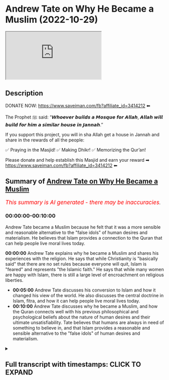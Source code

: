 # Andrew Tate on Why He Became a Muslim (2022-10-29)

<iframe loading='lazy' allow='autoplay' src='https://www.youtube.com/embed/Ysv3GE3-kpc'></iframe>

## Description

DONATE NOW: https://www.saveiman.com/fb?affiliate_id=3414212 ⬅

The Prophet ﷺ said: “𝙒𝙝𝙤𝙚𝙫𝙚𝙧 𝙗𝙪𝙞𝙡𝙙𝙨 𝙖 𝙈𝙤𝙨𝙦𝙪𝙚 𝙛𝙤𝙧 𝘼𝙡𝙡𝙖𝙝, 𝘼𝙡𝙡𝙖𝙝 𝙬𝙞𝙡𝙡 𝙗𝙪𝙞𝙡𝙙 𝙛𝙤𝙧 𝙝𝙞𝙢 𝙖 𝙨𝙞𝙢𝙞𝙡𝙖𝙧 𝙝𝙤𝙪𝙨𝙚 𝙞𝙣 𝙅𝙖𝙣𝙣𝙖𝙝.”

If you support this project, you will in sha Allah get a house in Jannah and share in the rewards of all the people:

✅ Praying in the Masjid!
✅ Making Dhikr!
✅ Memorizing the Qur’an!

Please donate and help establish this Masjid and earn your reward ➡ https://www.saveiman.com/fb?affiliate_id=3414212 ⬅

## Summary of [Andrew Tate on Why He Became a Muslim](https://www.youtube.com/watch?v=Ysv3GE3-kpc)


*<span style="color:red; font-size:125%">This summary is AI generated - there may be inaccuracies</span>. [](/)*

### <a onclick="modifyYTiframeseektime('0')">00:00:00-00:10:00</a>

Andrew Tate became a Muslim because he felt that it was a more sensible and reasonable alternative to the "false idols" of human desires and materialism. He believes that Islam provides a connection to the Quran that can help people live moral lives today.

**<a onclick="modifyYTiframeseektime('0')">00:00:00</a>** Andrew Tate explains why he became a Muslim and shares his experiences with the religion. He says that while Christianity is "basically said" that there are no set rules because everyone will quit, Islam is "feared" and represents "the Islamic faith." He says that while many women are happy with Islam, there is still a large level of encroachment on religious liberties.
* **<a onclick="modifyYTiframeseektime('300')">00:05:00</a>**  Andrew Tate discusses his conversion to Islam and how it changed his view of the world. He also discusses the central doctrine in Islam, fitra, and how it can help people live moral lives today.
* **<a onclick="modifyYTiframeseektime('600')">00:10:00</a>**  Andrew Tate discusses why he became a Muslim, and how the Quran connects well with his previous philosophical and psychological beliefs about the nature of human desires and their ultimate unsatisfiability. Tate believes that humans are always in need of something to believe in, and that Islam provides a reasonable and sensible alternative to the "false idols" of human desires and materialism.

<details><summary><h2>Full transcript with timestamps: CLICK TO EXPAND</h2></summary>

<a onclick="modifyYTiframeseektime('0')">0:00:00</a> your brothers and sisters in the slum  
<a onclick="modifyYTiframeseektime('2')">0:00:02</a> net from Norway are establishing a  
<a onclick="modifyYTiframeseektime('4')">0:00:04</a> Masjid a dawah center this Center this  
<a onclick="modifyYTiframeseektime('8')">0:00:08</a> Masjid this educational institution will  
<a onclick="modifyYTiframeseektime('10')">0:00:10</a> act like a beacon of light calling the  
<a onclick="modifyYTiframeseektime('14')">0:00:14</a> Muslims in Norway back to the essence of  
<a onclick="modifyYTiframeseektime('16')">0:00:16</a> Islam so give generously and Allah  
<a onclick="modifyYTiframeseektime('18')">0:00:18</a> azzawajal will give you even I wanted to  
<a onclick="modifyYTiframeseektime('21')">0:00:21</a> ask you now because this is the Hot  
<a onclick="modifyYTiframeseektime('22')">0:00:22</a> Topic especially in the Muslim Community  
<a onclick="modifyYTiframeseektime('23')">0:00:23</a> about your conversion yeah so tell us  
<a onclick="modifyYTiframeseektime('27')">0:00:27</a> the story like what happened exactly  
<a onclick="modifyYTiframeseektime('28')">0:00:28</a> well I think a lot of people have been  
<a onclick="modifyYTiframeseektime('30')">0:00:30</a> following me for a while understand that  
<a onclick="modifyYTiframeseektime('31')">0:00:31</a> I've been very respectful of Islam for a  
<a onclick="modifyYTiframeseektime('33')">0:00:33</a> long time I was born in a Christian  
<a onclick="modifyYTiframeseektime('35')">0:00:35</a> country I was raised as a Christian and  
<a onclick="modifyYTiframeseektime('37')">0:00:37</a> I've always been very respectful of  
<a onclick="modifyYTiframeseektime('39')">0:00:39</a> Islam and it's become more and more  
<a onclick="modifyYTiframeseektime('41')">0:00:41</a> obvious to me and and more and more  
<a onclick="modifyYTiframeseektime('43')">0:00:43</a> pertinent that Islam is the last  
<a onclick="modifyYTiframeseektime('45')">0:00:45</a> religion on the planet when I talk about  
<a onclick="modifyYTiframeseektime('48')">0:00:48</a> Islam because I'm new to it yeah I I'm a  
<a onclick="modifyYTiframeseektime('52')">0:00:52</a> little bit careful right because I'm new  
<a onclick="modifyYTiframeseektime('53')">0:00:53</a> to it I'm certainly not a scholar  
<a onclick="modifyYTiframeseektime('55')">0:00:55</a> there's so much I need to learn I know  
<a onclick="modifyYTiframeseektime('56')">0:00:56</a> I'm on a Learning Journey I'm not here  
<a onclick="modifyYTiframeseektime('58')">0:00:58</a> to sit here and talk scripture I don't  
<a onclick="modifyYTiframeseektime('60')">0:01:00</a> know those things yet I'm here to learn  
<a onclick="modifyYTiframeseektime('61')">0:01:01</a> but we're here at your assistance thank  
<a onclick="modifyYTiframeseektime('64')">0:01:04</a> you brother thank you thank you but um  
<a onclick="modifyYTiframeseektime('66')">0:01:06</a> it's just for me it feels like the last  
<a onclick="modifyYTiframeseektime('68')">0:01:08</a> religion on Earth I feel like there's no  
<a onclick="modifyYTiframeseektime('70')">0:01:10</a> other religion people say to me why did  
<a onclick="modifyYTiframeseektime('72')">0:01:12</a> you convert and I said I don't really  
<a onclick="modifyYTiframeseektime('73')">0:01:13</a> feel it as a conversion I it's almost  
<a onclick="modifyYTiframeseektime('75')">0:01:15</a> like I knew Gog was real and now I've  
<a onclick="modifyYTiframeseektime('76')">0:01:16</a> become religious and they say oh you're  
<a onclick="modifyYTiframeseektime('78')">0:01:18</a> religious before I was like religious  
<a onclick="modifyYTiframeseektime('79')">0:01:19</a> before how Christian what does Christian  
<a onclick="modifyYTiframeseektime('81')">0:01:21</a> mean like who's not a Christian you go  
<a onclick="modifyYTiframeseektime('84')">0:01:24</a> to Christian nations and everyone says  
<a onclick="modifyYTiframeseektime('85')">0:01:25</a> they're a Christian look how they live  
<a onclick="modifyYTiframeseektime('86')">0:01:26</a> their lives go into the average church  
<a onclick="modifyYTiframeseektime('88')">0:01:28</a> is anyone actually fearful of God  
<a onclick="modifyYTiframeseektime('89')">0:01:29</a> anybody no the girls are out on Saturday  
<a onclick="modifyYTiframeseektime('92')">0:01:32</a> night drinking and they turn up to  
<a onclick="modifyYTiframeseektime('93')">0:01:33</a> church because their parents made them  
<a onclick="modifyYTiframeseektime('94')">0:01:34</a> but there's there's no substance to the  
<a onclick="modifyYTiframeseektime('96')">0:01:36</a> religion and also  
<a onclick="modifyYTiframeseektime('98')">0:01:38</a> Islam very closely reflects my personal  
<a onclick="modifyYTiframeseektime('101')">0:01:41</a> beliefs I through my personal life I've  
<a onclick="modifyYTiframeseektime('103')">0:01:43</a> learned that if you don't have standards  
<a onclick="modifyYTiframeseektime('105')">0:01:45</a> and you're not a strong person who's  
<a onclick="modifyYTiframeseektime('106')">0:01:46</a> prepared to defend his ideas you will be  
<a onclick="modifyYTiframeseektime('108')">0:01:48</a> crushed yes and we look at most  
<a onclick="modifyYTiframeseektime('110')">0:01:50</a> religions in the world today which are  
<a onclick="modifyYTiframeseektime('112')">0:01:52</a> not prepared to defend their ideas  
<a onclick="modifyYTiframeseektime('113')">0:01:53</a> what's happened to them they're just  
<a onclick="modifyYTiframeseektime('114')">0:01:54</a> getting crushed and now we have  
<a onclick="modifyYTiframeseektime('115')">0:01:55</a> Christianity as an idea which is  
<a onclick="modifyYTiframeseektime('118')">0:01:58</a> basically said well we can't set any  
<a onclick="modifyYTiframeseektime('120')">0:02:00</a> firm rules because everyone will just  
<a onclick="modifyYTiframeseektime('121')">0:02:01</a> quit so instead let's make it so easy to  
<a onclick="modifyYTiframeseektime('124')">0:02:04</a> be a Christian that nobody has to put  
<a onclick="modifyYTiframeseektime('125')">0:02:05</a> any effort in and then accept everybody  
<a onclick="modifyYTiframeseektime('127')">0:02:07</a> no matter what and hopefully we can keep  
<a onclick="modifyYTiframeseektime('129')">0:02:09</a> the church doors open that's not that's  
<a onclick="modifyYTiframeseektime('132')">0:02:12</a> not God to me you know God to me is is  
<a onclick="modifyYTiframeseektime('134')">0:02:14</a> strong God to me is something to be  
<a onclick="modifyYTiframeseektime('136')">0:02:16</a> feared God to me something someone that  
<a onclick="modifyYTiframeseektime('138')">0:02:18</a> people are afraid to mock yeah God to me  
<a onclick="modifyYTiframeseektime('140')">0:02:20</a> is someone that you have to go out of  
<a onclick="modifyYTiframeseektime('142')">0:02:22</a> your way to prove something to God to me  
<a onclick="modifyYTiframeseektime('145')">0:02:25</a> has red lines like God to me represents  
<a onclick="modifyYTiframeseektime('148')">0:02:28</a> the Islamic faith the Christian God to  
<a onclick="modifyYTiframeseektime('149')">0:02:29</a> me I don't see God I can't explain I  
<a onclick="modifyYTiframeseektime('151')">0:02:31</a> don't see anything there so to me it was  
<a onclick="modifyYTiframeseektime('154')">0:02:34</a> it was the only logical choice in the  
<a onclick="modifyYTiframeseektime('156')">0:02:36</a> end I mean many as you're saying this  
<a onclick="modifyYTiframeseektime('158')">0:02:38</a> I'm sure many people are like ecstatic  
<a onclick="modifyYTiframeseektime('160')">0:02:40</a> and extremely happy it's a great it's a  
<a onclick="modifyYTiframeseektime('163')">0:02:43</a> great thing for everyone honestly  
<a onclick="modifyYTiframeseektime('163')">0:02:43</a> because you know just anyone coming into  
<a onclick="modifyYTiframeseektime('167')">0:02:47</a> Islam is is you know the prophet is  
<a onclick="modifyYTiframeseektime('169')">0:02:49</a> better than the world and everything in  
<a onclick="modifyYTiframeseektime('170')">0:02:50</a> it yeah but imagine now somebody of  
<a onclick="modifyYTiframeseektime('173')">0:02:53</a> major influence I mean you're the most  
<a onclick="modifyYTiframeseektime('175')">0:02:55</a> Googled person on the planet I'm not  
<a onclick="modifyYTiframeseektime('176')">0:02:56</a> sure if you're still yeah I think Putin  
<a onclick="modifyYTiframeseektime('179')">0:02:59</a> might have beat me as of last week but I  
<a onclick="modifyYTiframeseektime('181')">0:03:01</a> think it's between me and Putin at the  
<a onclick="modifyYTiframeseektime('182')">0:03:02</a> moment but I don't want to lose to Putin  
<a onclick="modifyYTiframeseektime('184')">0:03:04</a> look Putin's the Big G I don't want more  
<a onclick="modifyYTiframeseektime('185')">0:03:05</a> enemies like it's fine Vladimir you can  
<a onclick="modifyYTiframeseektime('187')">0:03:07</a> have it I never thought I'd hear you  
<a onclick="modifyYTiframeseektime('189')">0:03:09</a> saying that statement yeah put wouldn't  
<a onclick="modifyYTiframeseektime('191')">0:03:11</a> beat me last year right yeah I think  
<a onclick="modifyYTiframeseektime('193')">0:03:13</a> we're just something the most Google but  
<a onclick="modifyYTiframeseektime('195')">0:03:15</a> no no it's definitely something  
<a onclick="modifyYTiframeseektime('196')">0:03:16</a> beautiful and a lot of people have you  
<a onclick="modifyYTiframeseektime('199')">0:03:19</a> know you'll be surprised at how many  
<a onclick="modifyYTiframeseektime('200')">0:03:20</a> women as well like because obviously the  
<a onclick="modifyYTiframeseektime('201')">0:03:21</a> the accusations of misogynist you know  
<a onclick="modifyYTiframeseektime('204')">0:03:24</a> but but a lot of women handle Allah  
<a onclick="modifyYTiframeseektime('206')">0:03:26</a> especially in the Muslim World they  
<a onclick="modifyYTiframeseektime('207')">0:03:27</a> absolutely happy in fact let me tell you  
<a onclick="modifyYTiframeseektime('208')">0:03:28</a> a story just before I came here today  
<a onclick="modifyYTiframeseektime('210')">0:03:30</a> one um one particular woman I can't  
<a onclick="modifyYTiframeseektime('213')">0:03:33</a> remember her identity but she's working  
<a onclick="modifyYTiframeseektime('214')">0:03:34</a> as a school teacher yep in London and  
<a onclick="modifyYTiframeseektime('217')">0:03:37</a> actually my friend told me that she was  
<a onclick="modifyYTiframeseektime('220')">0:03:40</a> kicked out of school because they had  
<a onclick="modifyYTiframeseektime('222')">0:03:42</a> this campaign against you in the schools  
<a onclick="modifyYTiframeseektime('224')">0:03:44</a> I'm not sure if you're aware of it yeah  
<a onclick="modifyYTiframeseektime('225')">0:03:45</a> this was part of the cancellation I  
<a onclick="modifyYTiframeseektime('227')">0:03:47</a> didn't know about this yeah so in in  
<a onclick="modifyYTiframeseektime('228')">0:03:48</a> British schools they said you know if  
<a onclick="modifyYTiframeseektime('230')">0:03:50</a> you say anything good about if you if  
<a onclick="modifyYTiframeseektime('231')">0:03:51</a> you say anything good about this person  
<a onclick="modifyYTiframeseektime('233')">0:03:53</a> or you have to be reported or prevented  
<a onclick="modifyYTiframeseektime('235')">0:03:55</a> and if you say anything you know you  
<a onclick="modifyYTiframeseektime('237')">0:03:57</a> have to kind of combat his extremism or  
<a onclick="modifyYTiframeseektime('240')">0:04:00</a> whatever it may be right so she because  
<a onclick="modifyYTiframeseektime('242')">0:04:02</a> when you became Muslim she abstained  
<a onclick="modifyYTiframeseektime('244')">0:04:04</a> from doing that she said I can't really  
<a onclick="modifyYTiframeseektime('245')">0:04:05</a> do that because you know Islamic clause  
<a onclick="modifyYTiframeseektime('247')">0:04:07</a> and it's it's backbiting and he's got  
<a onclick="modifyYTiframeseektime('249')">0:04:09</a> honor and Islam and so on and  
<a onclick="modifyYTiframeseektime('251')">0:04:11</a> unfortunately they fired her from that  
<a onclick="modifyYTiframeseektime('252')">0:04:12</a> from the position wow so you can see  
<a onclick="modifyYTiframeseektime('254')">0:04:14</a> that this is the level of encroachment  
<a onclick="modifyYTiframeseektime('256')">0:04:16</a> we're talking about here so and this  
<a onclick="modifyYTiframeseektime('258')">0:04:18</a> shows you that the level of fraternity  
<a onclick="modifyYTiframeseektime('260')">0:04:20</a> that exists and not only the fact that  
<a onclick="modifyYTiframeseektime('262')">0:04:22</a> you know when you're looking at Old  
<a onclick="modifyYTiframeseektime('263')">0:04:23</a> Twitter or whatever Twitter or whatever  
<a onclick="modifyYTiframeseektime('265')">0:04:25</a> social media it's not a representation  
<a onclick="modifyYTiframeseektime('267')">0:04:27</a> of what's really happening of course of  
<a onclick="modifyYTiframeseektime('268')">0:04:28</a> course and I I mean that's that's crazy  
<a onclick="modifyYTiframeseektime('270')">0:04:30</a> to hear and what's most crazy is  
<a onclick="modifyYTiframeseektime('273')">0:04:33</a> yeah the the fervor behind this idea  
<a onclick="modifyYTiframeseektime('276')">0:04:36</a> that I'm somehow extremist is truly it's  
<a onclick="modifyYTiframeseektime('279')">0:04:39</a> truly clown world like I've sat as a  
<a onclick="modifyYTiframeseektime('281')">0:04:41</a> professional and and analyzed my content  
<a onclick="modifyYTiframeseektime('283')">0:04:43</a> and understood which things can be taken  
<a onclick="modifyYTiframeseektime('285')">0:04:45</a> out of context and which things were  
<a onclick="modifyYTiframeseektime('286')">0:04:46</a> said in a way perhaps they wouldn't  
<a onclick="modifyYTiframeseektime('287')">0:04:47</a> shouldn't have been said before I was  
<a onclick="modifyYTiframeseektime('289')">0:04:49</a> massively famous but we have to sit here  
<a onclick="modifyYTiframeseektime('291')">0:04:51</a> and understand that if you take anybody  
<a onclick="modifyYTiframeseektime('293')">0:04:53</a> on the planet and give them seven years  
<a onclick="modifyYTiframeseektime('294')">0:04:54</a> of YouTube and then they decide and they  
<a onclick="modifyYTiframeseektime('296')">0:04:56</a> blow up big you're gonna be able to find  
<a onclick="modifyYTiframeseektime('298')">0:04:58</a> 30 to 45 seconds of clip across all  
<a onclick="modifyYTiframeseektime('300')">0:05:00</a> those years that could be taken out of  
<a onclick="modifyYTiframeseektime('301')">0:05:01</a> context right yeah and and and and it's  
<a onclick="modifyYTiframeseektime('304')">0:05:04</a> truly crazy because they sit and say oh  
<a onclick="modifyYTiframeseektime('306')">0:05:06</a> yeah but you know the young boys are  
<a onclick="modifyYTiframeseektime('307')">0:05:07</a> watching your stuff and they don't truly  
<a onclick="modifyYTiframeseektime('309')">0:05:09</a> understand all of it and it there's  
<a onclick="modifyYTiframeseektime('311')">0:05:11</a> Nuance that's missing and my argument is  
<a onclick="modifyYTiframeseektime('313')">0:05:13</a> very simple my argument is well one  
<a onclick="modifyYTiframeseektime('315')">0:05:15</a> you're taking small Clips out of context  
<a onclick="modifyYTiframeseektime('316')">0:05:16</a> and two there's not a single piece of  
<a onclick="modifyYTiframeseektime('318')">0:05:18</a> content on the internet that 14 year old  
<a onclick="modifyYTiframeseektime('320')">0:05:20</a> boy can't misunderstand name somebody  
<a onclick="modifyYTiframeseektime('322')">0:05:22</a> name someone who's producing content on  
<a onclick="modifyYTiframeseektime('324')">0:05:24</a> the internet that you would be 100 happy  
<a onclick="modifyYTiframeseektime('325')">0:05:25</a> for a 14 year old drill artists and so  
<a onclick="modifyYTiframeseektime('328')">0:05:28</a> they say that I mean I live in an area  
<a onclick="modifyYTiframeseektime('329')">0:05:29</a> this I'm not going to mention the names  
<a onclick="modifyYTiframeseektime('330')">0:05:30</a> of the artist but they're talking about  
<a onclick="modifyYTiframeseektime('332')">0:05:32</a> going to this person's house and killing  
<a onclick="modifyYTiframeseektime('333')">0:05:33</a> it and killing him in the middle of a  
<a onclick="modifyYTiframeseektime('334')">0:05:34</a> life crime epidemic yeah we have little  
<a onclick="modifyYTiframeseektime('336')">0:05:36</a> Nas twerking on having sex with level in  
<a onclick="modifyYTiframeseektime('339')">0:05:39</a> his music videos like we're gonna sit  
<a onclick="modifyYTiframeseektime('340')">0:05:40</a> here and talk about how children can be  
<a onclick="modifyYTiframeseektime('343')">0:05:43</a> impressionable young children and I'm  
<a onclick="modifyYTiframeseektime('345')">0:05:45</a> sitting there saying there's no way I'm  
<a onclick="modifyYTiframeseektime('346')">0:05:46</a> the worst person that's not why they're  
<a onclick="modifyYTiframeseektime('348')">0:05:48</a> deleting me the difference for them is  
<a onclick="modifyYTiframeseektime('349')">0:05:49</a> as you've mentioned on those on those  
<a onclick="modifyYTiframeseektime('351')">0:05:51</a> fronts it doesn't matter to them because  
<a onclick="modifyYTiframeseektime('353')">0:05:53</a> it's like okay they're consuming our  
<a onclick="modifyYTiframeseektime('355')">0:05:55</a> hedonistic products or whatever it is  
<a onclick="modifyYTiframeseektime('356')">0:05:56</a> that doesn't change their world view  
<a onclick="modifyYTiframeseektime('358')">0:05:58</a> whereas what you're saying is  
<a onclick="modifyYTiframeseektime('360')">0:06:00</a> ideological now you're you're  
<a onclick="modifyYTiframeseektime('362')">0:06:02</a> challenging the status quo of the LW of  
<a onclick="modifyYTiframeseektime('365')">0:06:05</a> the liberal world order your challenging  
<a onclick="modifyYTiframeseektime('367')">0:06:07</a> second wave feministic Notions you are  
<a onclick="modifyYTiframeseektime('368')">0:06:08</a> challenging some liberal Notions you're  
<a onclick="modifyYTiframeseektime('370')">0:06:10</a> challenging ideas commonplace ideas of  
<a onclick="modifyYTiframeseektime('373')">0:06:13</a> of Tolerance and George Orwell said it  
<a onclick="modifyYTiframeseektime('375')">0:06:15</a> very well he said that the more a  
<a onclick="modifyYTiframeseektime('378')">0:06:18</a> society moves away from the truth the  
<a onclick="modifyYTiframeseektime('380')">0:06:20</a> more it hates people who speak it  
<a onclick="modifyYTiframeseektime('381')">0:06:21</a> absolutely and and you're and you're  
<a onclick="modifyYTiframeseektime('383')">0:06:23</a> right and I think even the basic things  
<a onclick="modifyYTiframeseektime('385')">0:06:25</a> I teach because some people have said to  
<a onclick="modifyYTiframeseektime('386')">0:06:26</a> me Andrew all you teach about is  
<a onclick="modifyYTiframeseektime('387')">0:06:27</a> personal responsibility motivation  
<a onclick="modifyYTiframeseektime('389')">0:06:29</a> working hard getting up and doing the  
<a onclick="modifyYTiframeseektime('391')">0:06:31</a> right thing I said that's the absolute  
<a onclick="modifyYTiframeseektime('393')">0:06:33</a> those are the things they're most afraid  
<a onclick="modifyYTiframeseektime('394')">0:06:34</a> of if you teach people to have standards  
<a onclick="modifyYTiframeseektime('397')">0:06:37</a> for themselves and to be morally really  
<a onclick="modifyYTiframeseektime('399')">0:06:39</a> strong people and to know right from  
<a onclick="modifyYTiframeseektime('400')">0:06:40</a> wrong then they can't brainwash you so  
<a onclick="modifyYTiframeseektime('402')">0:06:42</a> that's what they're most afraid of  
<a onclick="modifyYTiframeseektime('403')">0:06:43</a> they're most afraid of young men who men  
<a onclick="modifyYTiframeseektime('405')">0:06:45</a> looking up and going no no I don't  
<a onclick="modifyYTiframeseektime('406')">0:06:46</a> believe that  
<a onclick="modifyYTiframeseektime('408')">0:06:48</a> no I don't believe it I don't want to  
<a onclick="modifyYTiframeseektime('409')">0:06:49</a> and I want to go do this I want to go to  
<a onclick="modifyYTiframeseektime('411')">0:06:51</a> the gym and be strong or I want to  
<a onclick="modifyYTiframeseektime('412')">0:06:52</a> believe X or I want to be a moral person  
<a onclick="modifyYTiframeseektime('414')">0:06:54</a> they genuinely have a problem with  
<a onclick="modifyYTiframeseektime('417')">0:06:57</a> Baseline morality yes you understand  
<a onclick="modifyYTiframeseektime('419')">0:06:59</a> when some people recognize when I  
<a onclick="modifyYTiframeseektime('422')">0:07:02</a> convert to Islam that there was a time I  
<a onclick="modifyYTiframeseektime('423')">0:07:03</a> was an atheist there was a time when I  
<a onclick="modifyYTiframeseektime('425')">0:07:05</a> was atheistic and the reason I am now so  
<a onclick="modifyYTiframeseektime('427')">0:07:07</a> absolutely certain that God is real is  
<a onclick="modifyYTiframeseektime('429')">0:07:09</a> because I've seen evil I've seen shaytan  
<a onclick="modifyYTiframeseektime('432')">0:07:12</a> I've seen it when you see enough evil  
<a onclick="modifyYTiframeseektime('434')">0:07:14</a> you realize that there must be an equal  
<a onclick="modifyYTiframeseektime('435')">0:07:15</a> and opposite force and there are people  
<a onclick="modifyYTiframeseektime('437')">0:07:17</a> out there in the world today doing the  
<a onclick="modifyYTiframeseektime('438')">0:07:18</a> work of the devil genuine demons who are  
<a onclick="modifyYTiframeseektime('440')">0:07:20</a> trying to destroy the Baseline morality  
<a onclick="modifyYTiframeseektime('442')">0:07:22</a> that's inside of all of us we're all  
<a onclick="modifyYTiframeseektime('444')">0:07:24</a> born with some kind of morality and  
<a onclick="modifyYTiframeseektime('445')">0:07:25</a> they're trying to destroy it and that's  
<a onclick="modifyYTiframeseektime('447')">0:07:27</a> exactly the Islamic understanding that  
<a onclick="modifyYTiframeseektime('448')">0:07:28</a> we believe that you're born with  
<a onclick="modifyYTiframeseektime('450')">0:07:30</a> something called fitra which is the  
<a onclick="modifyYTiframeseektime('451')">0:07:31</a> initial goodness you're born with an  
<a onclick="modifyYTiframeseektime('454')">0:07:34</a> innate belief receptivity to believe in  
<a onclick="modifyYTiframeseektime('457')">0:07:37</a> one God and then that is corrupted in  
<a onclick="modifyYTiframeseektime('460')">0:07:40</a> fact there's a prophet Hadith of the  
<a onclick="modifyYTiframeseektime('462')">0:07:42</a> Prophet where he says  
<a onclick="modifyYTiframeseektime('465')">0:07:45</a> every born child is born upon this  
<a onclick="modifyYTiframeseektime('467')">0:07:47</a> initial goodness  
<a onclick="modifyYTiframeseektime('472')">0:07:52</a> and then his father and mother or his  
<a onclick="modifyYTiframeseektime('475')">0:07:55</a> parents they socialize him into you know  
<a onclick="modifyYTiframeseektime('478')">0:07:58</a> Christianity Judas and magism so the  
<a onclick="modifyYTiframeseektime('481')">0:08:01</a> idea is that everyone is born with this  
<a onclick="modifyYTiframeseektime('482')">0:08:02</a> initial uh goodness and this initial uh  
<a onclick="modifyYTiframeseektime('486')">0:08:06</a> will or want to believe in God one God  
<a onclick="modifyYTiframeseektime('488')">0:08:08</a> and then as you mentioned I mean it's  
<a onclick="modifyYTiframeseektime('490')">0:08:10</a> what you're mentioning here is really is  
<a onclick="modifyYTiframeseektime('492')">0:08:12</a> profound because you're you're  
<a onclick="modifyYTiframeseektime('493')">0:08:13</a> mentioning a central Doctrine in Islam  
<a onclick="modifyYTiframeseektime('495')">0:08:15</a> but but it's and and this is why perhaps  
<a onclick="modifyYTiframeseektime('498')">0:08:18</a> I found God the way I did because I  
<a onclick="modifyYTiframeseektime('499')">0:08:19</a> understood all these things first and  
<a onclick="modifyYTiframeseektime('501')">0:08:21</a> then I saw the Quran and confirmed so  
<a onclick="modifyYTiframeseektime('503')">0:08:23</a> many things for me you know like even  
<a onclick="modifyYTiframeseektime('505')">0:08:25</a> the conversations I've been having so  
<a onclick="modifyYTiframeseektime('506')">0:08:26</a> far so many things have been confirmed  
<a onclick="modifyYTiframeseektime('508')">0:08:28</a> and it's amazing the knowledge that's  
<a onclick="modifyYTiframeseektime('509')">0:08:29</a> inside of it which is so applicable  
<a onclick="modifyYTiframeseektime('510')">0:08:30</a> today yeah for for a old book right you  
<a onclick="modifyYTiframeseektime('513')">0:08:33</a> know it's supposed to be old but it  
<a onclick="modifyYTiframeseektime('515')">0:08:35</a> seems so so Timeless but it's truly  
<a onclick="modifyYTiframeseektime('517')">0:08:37</a> amazing but you're you're totally right  
<a onclick="modifyYTiframeseektime('519')">0:08:39</a> and and the Baseline morality I don't  
<a onclick="modifyYTiframeseektime('521')">0:08:41</a> think most people understand that when  
<a onclick="modifyYTiframeseektime('523')">0:08:43</a> they're doing this under the guise of  
<a onclick="modifyYTiframeseektime('524')">0:08:44</a> Tolerance when they're saying be so  
<a onclick="modifyYTiframeseektime('525')">0:08:45</a> tolerant that you no longer believe in  
<a onclick="modifyYTiframeseektime('527')">0:08:47</a> right from wrong they're not doing doing  
<a onclick="modifyYTiframeseektime('528')">0:08:48</a> that to make Society a better place  
<a onclick="modifyYTiframeseektime('530')">0:08:50</a> they're doing that to empty your brain  
<a onclick="modifyYTiframeseektime('531')">0:08:51</a> so that you have no resistance to the  
<a onclick="modifyYTiframeseektime('533')">0:08:53</a> slave mind programming they want to get  
<a onclick="modifyYTiframeseektime('535')">0:08:55</a> you to a point where if they tell you  
<a onclick="modifyYTiframeseektime('537')">0:08:57</a> the sky is green yeah you look at with  
<a onclick="modifyYTiframeseektime('539')">0:08:59</a> your own eyes yeah and you see blue but  
<a onclick="modifyYTiframeseektime('541')">0:09:01</a> no the sky is green that's what they  
<a onclick="modifyYTiframeseektime('543')">0:09:03</a> want so that you have to have nothing in  
<a onclick="modifyYTiframeseektime('545')">0:09:05</a> your brain that can prevent that if you  
<a onclick="modifyYTiframeseektime('547')">0:09:07</a> have God if you have no I believe this  
<a onclick="modifyYTiframeseektime('549')">0:09:09</a> is right and wrong if you have personal  
<a onclick="modifyYTiframeseektime('551')">0:09:11</a> responsibility if you have  
<a onclick="modifyYTiframeseektime('552')">0:09:12</a> self-accountability if you're a person  
<a onclick="modifyYTiframeseektime('554')">0:09:14</a> who sticks up for what he believes all  
<a onclick="modifyYTiframeseektime('556')">0:09:16</a> that's bad to them they want all of that  
<a onclick="modifyYTiframeseektime('557')">0:09:17</a> gone so they could tell you the sky is  
<a onclick="modifyYTiframeseektime('559')">0:09:19</a> green and and I don't want to say too  
<a onclick="modifyYTiframeseektime('562')">0:09:22</a> much because I don't want the stream to  
<a onclick="modifyYTiframeseektime('563')">0:09:23</a> end but they're going to tell you  
<a onclick="modifyYTiframeseektime('564')">0:09:24</a> something much worse than the sky is  
<a onclick="modifyYTiframeseektime('565')">0:09:25</a> green they're going to tell you  
<a onclick="modifyYTiframeseektime('566')">0:09:26</a> something else and and if they're trying  
<a onclick="modifyYTiframeseektime('568')">0:09:28</a> to program us all into slaves I remember  
<a onclick="modifyYTiframeseektime('570')">0:09:30</a> when I was in my undergraduate days and  
<a onclick="modifyYTiframeseektime('573')">0:09:33</a> I was reading a particular book by this  
<a onclick="modifyYTiframeseektime('575')">0:09:35</a> guy called Jeremy Bentham who became  
<a onclick="modifyYTiframeseektime('577')">0:09:37</a> like you know the spiritual forefather  
<a onclick="modifyYTiframeseektime('579')">0:09:39</a> of Jose Mill who is the father of like  
<a onclick="modifyYTiframeseektime('581')">0:09:41</a> social liberalism of today and I  
<a onclick="modifyYTiframeseektime('584')">0:09:44</a> remember reading this because it was so  
<a onclick="modifyYTiframeseektime('585')">0:09:45</a> powerful because it linked to something  
<a onclick="modifyYTiframeseektime('586')">0:09:46</a> I read in the Quran he said that you  
<a onclick="modifyYTiframeseektime('588')">0:09:48</a> know you have two gods he said you have  
<a onclick="modifyYTiframeseektime('591')">0:09:51</a> the god of pain and you have the God of  
<a onclick="modifyYTiframeseektime('592')">0:09:52</a> Pleasure and I thought this is so  
<a onclick="modifyYTiframeseektime('595')">0:09:55</a> interesting the Quran States you know  
<a onclick="modifyYTiframeseektime('597')">0:09:57</a> have you seen the one who takes his own  
<a onclick="modifyYTiframeseektime('600')">0:10:00</a> desires as a God and because now there  
<a onclick="modifyYTiframeseektime('603')">0:10:03</a> is no transcendental force that we can  
<a onclick="modifyYTiframeseektime('606')">0:10:06</a> look up and as you say venerate now  
<a onclick="modifyYTiframeseektime('609')">0:10:09</a> we're forced to be slaves to the system  
<a onclick="modifyYTiframeseektime('611')">0:10:11</a> yeah we're to our own desires or I mean  
<a onclick="modifyYTiframeseektime('614')">0:10:14</a> the Quran has another verse which I  
<a onclick="modifyYTiframeseektime('616')">0:10:16</a> think is so powerful and it connects  
<a onclick="modifyYTiframeseektime('617')">0:10:17</a> very well with what you're saying  
<a onclick="modifyYTiframeseektime('621')">0:10:21</a> that God has struck a parable of a man  
<a onclick="modifyYTiframeseektime('626')">0:10:26</a> that he's got many different slave  
<a onclick="modifyYTiframeseektime('628')">0:10:28</a> owners  
<a onclick="modifyYTiframeseektime('631')">0:10:31</a> and another kind of man who's only got  
<a onclick="modifyYTiframeseektime('633')">0:10:33</a> one slave owner he's God is basically  
<a onclick="modifyYTiframeseektime('636')">0:10:36</a> telling us in the Quran that you've got  
<a onclick="modifyYTiframeseektime('638')">0:10:38</a> one example of one individual who's got  
<a onclick="modifyYTiframeseektime('640')">0:10:40</a> multiple slave owners and another one  
<a onclick="modifyYTiframeseektime('643')">0:10:43</a> with just one he says  
<a onclick="modifyYTiframeseektime('644')">0:10:44</a> are they the same  
<a onclick="modifyYTiframeseektime('646')">0:10:46</a> so here the idea is  
<a onclick="modifyYTiframeseektime('648')">0:10:48</a> as Rousseau said that his liberal  
<a onclick="modifyYTiframeseektime('650')">0:10:50</a> philosophy said that man is Born Free  
<a onclick="modifyYTiframeseektime('652')">0:10:52</a> but everywhere in Chains  
<a onclick="modifyYTiframeseektime('654')">0:10:54</a> this is the order because if you don't  
<a onclick="modifyYTiframeseektime('656')">0:10:56</a> have that God to to worship then you're  
<a onclick="modifyYTiframeseektime('658')">0:10:58</a> going to end up having to worship to  
<a onclick="modifyYTiframeseektime('660')">0:11:00</a> everything else and the whole part of  
<a onclick="modifyYTiframeseektime('661')">0:11:01</a> the shahada which you took which is  
<a onclick="modifyYTiframeseektime('665')">0:11:05</a> the the true meaning of that is that  
<a onclick="modifyYTiframeseektime('669')">0:11:09</a> there is no God worthy of worship except  
<a onclick="modifyYTiframeseektime('671')">0:11:11</a> for one God which means that your your  
<a onclick="modifyYTiframeseektime('674')">0:11:14</a> desires or the system or these people  
<a onclick="modifyYTiframeseektime('677')">0:11:17</a> that want to control us they are the  
<a onclick="modifyYTiframeseektime('679')">0:11:19</a> problem is they're not worthy of worship  
<a onclick="modifyYTiframeseektime('681')">0:11:21</a> the only one worthy of our subordination  
<a onclick="modifyYTiframeseektime('684')">0:11:24</a> and submission is the creator of the  
<a onclick="modifyYTiframeseektime('686')">0:11:26</a> heavens and the Earth there's no one  
<a onclick="modifyYTiframeseektime('687')">0:11:27</a> else I agree and it's it's it's I  
<a onclick="modifyYTiframeseektime('690')">0:11:30</a> completely agree and I've agreed with  
<a onclick="modifyYTiframeseektime('691')">0:11:31</a> this for the longest time you know I've  
<a onclick="modifyYTiframeseektime('693')">0:11:33</a> never been to like a music concert and  
<a onclick="modifyYTiframeseektime('695')">0:11:35</a> people ask me why and I said I just look  
<a onclick="modifyYTiframeseektime('698')">0:11:38</a> at it and I feel embarrassed I look at  
<a onclick="modifyYTiframeseektime('700')">0:11:40</a> someone up on a stage dancing around and  
<a onclick="modifyYTiframeseektime('703')">0:11:43</a> I look at hundreds of thousands of  
<a onclick="modifyYTiframeseektime('704')">0:11:44</a> peasants in the crowd just yeah yeah  
<a onclick="modifyYTiframeseektime('707')">0:11:47</a> yeah I'm like it's embarrass I feel  
<a onclick="modifyYTiframeseektime('710')">0:11:50</a> cringe it's like secondhand  
<a onclick="modifyYTiframeseektime('712')">0:11:52</a> embarrassment when I see these festivals  
<a onclick="modifyYTiframeseektime('713')">0:11:53</a> and everyone's losing their our mind or  
<a onclick="modifyYTiframeseektime('715')">0:11:55</a> these music concerts I genuinely feel  
<a onclick="modifyYTiframeseektime('717')">0:11:57</a> embarrassed for the people who go  
<a onclick="modifyYTiframeseektime('718')">0:11:58</a> because to me that is a form of worship  
<a onclick="modifyYTiframeseektime('720')">0:12:00</a> like yeah you can listen to the music at  
<a onclick="modifyYTiframeseektime('721')">0:12:01</a> home for free you're like you don't have  
<a onclick="modifyYTiframeseektime('723')">0:12:03</a> to wait in that line and stand out in  
<a onclick="modifyYTiframeseektime('724')">0:12:04</a> the cold like I don't know perhaps it  
<a onclick="modifyYTiframeseektime('726')">0:12:06</a> was a bit extreme but I've always known  
<a onclick="modifyYTiframeseektime('728')">0:12:08</a> that they're trying to give us false  
<a onclick="modifyYTiframeseektime('730')">0:12:10</a> Idols to some degree and when I speak to  
<a onclick="modifyYTiframeseektime('732')">0:12:12</a> atheists atheists say oh I don't believe  
<a onclick="modifyYTiframeseektime('734')">0:12:14</a> in God but they they've signed up so  
<a onclick="modifyYTiframeseektime('736')">0:12:16</a> hard to the liberal woke agenda they're  
<a onclick="modifyYTiframeseektime('738')">0:12:18</a> as religious as anybody but they're just  
<a onclick="modifyYTiframeseektime('740')">0:12:20</a> believing in the wrong things they're  
<a onclick="modifyYTiframeseektime('741')">0:12:21</a> believing in degeneracy and they're  
<a onclick="modifyYTiframeseektime('742')">0:12:22</a> believing in the work of the devil so  
<a onclick="modifyYTiframeseektime('744')">0:12:24</a> humans always need something to believe  
<a onclick="modifyYTiframeseektime('746')">0:12:26</a> in and it's a great thing you said about  
<a onclick="modifyYTiframeseektime('747')">0:12:27</a> your own desires it's like  
<a onclick="modifyYTiframeseektime('749')">0:12:29</a> one one guy I was talking to since my  
<a onclick="modifyYTiframeseektime('751')">0:12:31</a> conversion says it's interesting that  
<a onclick="modifyYTiframeseektime('753')">0:12:33</a> somebody with everything all the Western  
<a onclick="modifyYTiframeseektime('755')">0:12:35</a> World yeah I think everything somebody  
<a onclick="modifyYTiframeseektime('756')">0:12:36</a> could want exactly has now converted and  
<a onclick="modifyYTiframeseektime('758')">0:12:38</a> I said yeah because even before my  
<a onclick="modifyYTiframeseektime('760')">0:12:40</a> conversion I understood that Hedonism is  
<a onclick="modifyYTiframeseektime('762')">0:12:42</a> a black hole and you can never fill it  
<a onclick="modifyYTiframeseektime('764')">0:12:44</a> you're never going to be able to have  
<a onclick="modifyYTiframeseektime('766')">0:12:46</a> enough girls to be happy with girls  
<a onclick="modifyYTiframeseektime('767')">0:12:47</a> you're never gonna be able to have  
<a onclick="modifyYTiframeseektime('768')">0:12:48</a> enough money to be happy with money you  
<a onclick="modifyYTiframeseektime('769')">0:12:49</a> know be able to you know drink enough to  
<a onclick="modifyYTiframeseektime('771')">0:12:51</a> be happy with drinking like it's a black  
<a onclick="modifyYTiframeseektime('773')">0:12:53</a> hole and you can pour endless things  
<a onclick="modifyYTiframeseektime('775')">0:12:55</a> down it but you'll never fill it up and  
<a onclick="modifyYTiframeseektime('776')">0:12:56</a> you need to have some degree of  
<a onclick="modifyYTiframeseektime('778')">0:12:58</a> self-restraint and I've always been a  
<a onclick="modifyYTiframeseektime('779')">0:12:59</a> very disciplined person I've never made  
<a onclick="modifyYTiframeseektime('781')">0:13:01</a> mistakes but certainly yeah the higher  
<a onclick="modifyYTiframeseektime('783')">0:13:03</a> power is is going to give you more  
<a onclick="modifyYTiframeseektime('785')">0:13:05</a> satisfaction in your heart than endless  
<a onclick="modifyYTiframeseektime('787')">0:13:07</a> endless insanity  
</details>